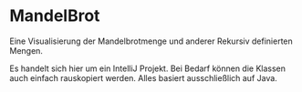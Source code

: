 # MandelBrot
 Eine Visualisierung der Mandelbrotmenge und anderer Rekursiv definierten Mengen.
 
Es handelt sich hier um ein IntelliJ Projekt.
Bei Bedarf können die Klassen auch einfach rauskopiert werden.
Alles basiert ausschließlich auf Java.
